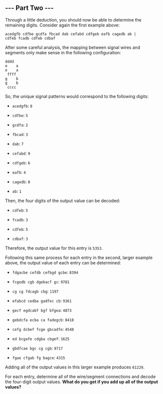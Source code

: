 ## --- Part Two ---
Through a little deduction, you should now be able to determine the remaining digits. Consider again the first example above:
 

```
acedgfb cdfbe gcdfa fbcad dab cefabd cdfgeb eafb cagedb ab |
cdfeb fcadb cdfeb cdbaf
```

 
After some careful analysis, the mapping between signal wires and segments only make sense in the following configuration:
 

```
dddd
e    a
e    a
 ffff
g    b
g    b
 cccc
```

 
So, the unique signal patterns would correspond to the following digits:
 
 
- `acedgfb`: `8`
 
- `cdfbe`: `5`
 
- `gcdfa`: `2`
 
- `fbcad`: `3`
 
- `dab`: `7`
 
- `cefabd`: `9`
 
- `cdfgeb`: `6`
 
- `eafb`: `4`
 
- `cagedb`: `0`
 
- `ab`: `1`
 
 
Then, the four digits of the output value can be decoded:
 
 
- `cdfeb`: `5`
 
- `fcadb`: `3`
 
- `cdfeb`: `5`
 
- `cdbaf`: `3`
 
 
Therefore, the output value for this entry is `5353`.
 
Following this same process for each entry in the second, larger example above, the output value of each entry can be determined:
 
 
- `fdgacbe cefdb cefbgd gcbe`: `8394`
 
- `fcgedb cgb dgebacf gc`: `9781`
 
- `cg cg fdcagb cbg`: `1197`
 
- `efabcd cedba gadfec cb`: `9361`
 
- `gecf egdcabf bgf bfgea`: `4873`
 
- `gebdcfa ecba ca fadegcb`: `8418`
 
- `cefg dcbef fcge gbcadfe`: `4548`
 
- `ed bcgafe cdgba cbgef`: `1625`
 
- `gbdfcae bgc cg cgb`: `8717`
 
- `fgae cfgab fg bagce`: `4315`
 
 
Adding all of the output values in this larger example produces `61229`.
 
For each entry, determine all of the wire/segment connections and decode the four-digit output values. **What do you get if you add up all of the output values?**
 